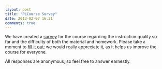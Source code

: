 ```yaml
---
layout: post
title: "PLCourse Survey"
date: 2013-02-07 16:21
comments: true
---
```


We have created a [survey][] for the course regarding the instruction quality so far and the difficulty of both the material and homework. Please take a moment to [fill it out][survey]; we would really appreciate it, as it helps us improve the course for everyone.

All responses are anonymous, so feel free to answer earnestly.

[survey]: https://docs.google.com/forms/d/1Dsg5IwqToH9YhamFilwPYKmRf5XM4WRn0jjA4cwOfK0/viewform
